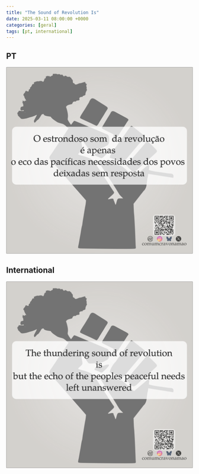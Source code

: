 ```yaml
---
title: "The Sound of Revolution Is"
date: 2025-03-11 08:00:00 +0000
categories: [geral]
tags: [pt, international]
---
```


## PT
![The Sound Of Revolution is](/assets/images/the_sound_of_revolition_is_pt.png)

## International
![The Sound Of Revolution is](/assets/images/the_sound_of_revolition_is_en.png)
